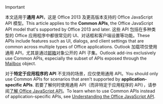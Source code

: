 > [!IMPORTANT]
> <span data-ttu-id="89fd0-101">本文适用于**通用 API**，这是 Office 2013 及更高版本支持的 Office JavaScript API 模型。</span><span class="sxs-lookup"><span data-stu-id="89fd0-101">This article applies to the **Common APIs**, the Office JavaScript API model that's supported by Office 2013 and later.</span></span> <span data-ttu-id="89fd0-102">这些 API 包括在多种类型的 Office 应用程序中都很常见的 UI、对话框和客户端设置等功能。</span><span class="sxs-lookup"><span data-stu-id="89fd0-102">These APIs include features such as UI, dialogs, and client settings that are common across multiple types of Office applications.</span></span> <span data-ttu-id="89fd0-103">Outlook 加载项仅使用通用 API，尤其是通过[邮箱](/javascript/api/outlook/office.mailbox)对象公开的 API 子集。</span><span class="sxs-lookup"><span data-stu-id="89fd0-103">Outlook add-ins exclusively use Common APIs, especially the subset of APIs exposed through the [Mailbox](/javascript/api/outlook/office.mailbox) object.</span></span>
> 
> <span data-ttu-id="89fd0-104">对于**特定于应用程序的 API** 不支持的场景，应仅使用通用 API。</span><span class="sxs-lookup"><span data-stu-id="89fd0-104">You should only use Common APIs for scenarios that aren't supported by **application-specific APIs**.</span></span> <span data-ttu-id="89fd0-105">若要了解何时使用通用 API（而非特定于应用程序的 API），请参阅[了解 Office JavaScript API](../develop/understanding-the-javascript-api-for-office.md)。</span><span class="sxs-lookup"><span data-stu-id="89fd0-105">To learn when to use Common APIs instead of application-specific APIs, see [Understanding the Office JavaScript API](../develop/understanding-the-javascript-api-for-office.md).</span></span>